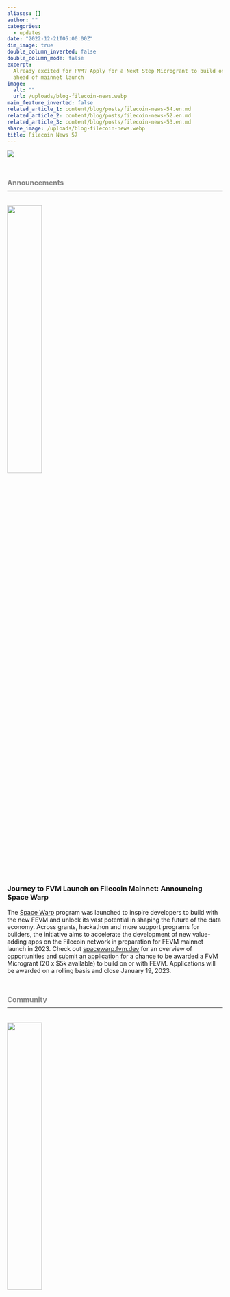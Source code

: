 ```yaml
---
aliases: []
author: ""
categories:
  - updates
date: "2022-12-21T05:00:00Z"
dim_image: true
double_column_inverted: false
double_column_mode: false
excerpt:
  Already excited for FVM? Apply for a Next Step Microgrant to build on FEVM
  ahead of mainnet launch
image:
  alt: ""
  url: /uploads/blog-filecoin-news.webp
main_feature_inverted: false
related_article_1: content/blog/posts/filecoin-news-54.en.md
related_article_2: content/blog/posts/filecoin-news-52.en.md
related_article_3: content/blog/posts/filecoin-news-53.en.md
share_image: /uploads/blog-filecoin-news.webp
title: Filecoin News 57
---
```


![](/uploads/filecoin-news-57.webp)<h3 style="margin:3em 0 2em 0;padding-bottom:.5em;color:#888888;border-bottom: 2px solid #808080;"><b>Announcements</b></h3>

<a href="https://spacewarp.fvm.dev/"><img src="/uploads/filecoin-blog-post_-spacewarp.webp" style="width:40%;margin-left:0%"></a>

### Journey to FVM Launch on Filecoin Mainnet: Announcing Space Warp

The [Space Warp](https://spacewarp.fvm.dev/) program was launched to inspire developers to build with the new FEVM and unlock its vast potential in shaping the future of the data economy. Across grants, hackathon and more support programs for builders, the initiative aims to accelerate the development of new value-adding apps on the Filecoin network in preparation for FEVM mainnet launch in 2023. Check out [spacewarp.fvm.dev](http://spacewarp.fvm.dev) for an overview of opportunities and [submit an application](https://github.com/filecoin-project/devgrants/blob/master/Program%20Resources/Microgrants%20README.md) for a chance to be awarded a FVM Microgrant (20 x $5k available) to build on or with FEVM. Applications will be awarded on a rolling basis and close January 19, 2023.

<h3 style="margin:3em 0 2em 0;padding-bottom:.5em;color:#888888;border-bottom: 2px solid #808080;"><b>Community</b></h3>

<a href="https://filecoin.io/blog/posts/hacking-the-filecoin-ethereum-virtual-machine-fevm/"><img src="/uploads/hacking_the_filecoin_ethereum_virtual_machine_-fevm-1.webp" style="width:40%;margin-left:0%"></a>

### Hacking the Filecoin Ethereum Virtual Machine (FEVM)

The [first-ever Hack FEVM](https://ethglobal.medium.com/hack-fevm-2022-4d31781408b5) welcomed over 400 hackers to build and showcase 117 projects with over $50,000 awarded through various prizes! Throughout the hackathon, 11 talks introduced the Filecoin Virtual Machine and a variety of resources for developers. These included tutorials with familiar EVM developer tools, introduction to FEVM-specific tools, and a brainstorm on FEVM use cases. Get up to speed on the [Filecoin blog](https://filecoin.io/blog/posts/hacking-the-filecoin-ethereum-virtual-machine-fevm/) or watch this [YouTube playlist](https://www.youtube.com/watch?v=bWbZffRhp6Q&list=PLXzKMXK2aHh5SiBAeA6FGnhc6Sw4gRDlI) for full-length recordings of the presentations.

<a href="https://filecoin.io/blog/posts/announcing-the-hack-fevm-finalists/"><img src="/uploads/image-3-1.webp" style="width:40%;margin-left:0%"></a>

### Get to Know the FEVM Hackathon Finalists

The FEVM hackathon introduced FEVM to the wider Ethereum ecosystem, with close mentorship and resources that supported hackers and their projects. Ethereum developers got to deploy EVM out-of-the-box to FVM, giving their smart contracts the ability to interact directly with placeholder storage deals on the test network during the hackathon to simulate the workflow, and eventually with deals on the Filecoin storage network. We’re excited to announce the ETHGlobal, Filecoin, and Pool Prize finalists! Find out more about them on the [Filecoin blog](https://filecoin.io/blog/posts/announcing-the-hack-fevm-finalists/).

<a href="https://medium.com/tldrfilecoin/business-models-on-the-fvm-23cd71fdd3f1"><img src="/uploads/0_s_z88asoxrvemsy6.webp" style="width:35%;margin-left:0%"></a>

### Business Models on the FVM

Filecoin is building an economy of open data services. A great sample use case of what FVM can do is a perpetual storage protocol using a combination of Web3 DeFi primitives and Filecoin’s storage services. The basic goal of perpetual storage is straightforward: enable users to specify terms for how their datasets should be stored without having to run additional infrastructure to manage repair or renewal of deals. Find out how this is possible in this [TL;DR blog post](https://medium.com/tldrfilecoin/business-models-on-the-fvm-23cd71fdd3f1) by Ecosystem Lead, Jonathan Victor.

<a href="https://www.youtube.com/watch?v=ir0jgwGpbhA&list=PL_0VrY55uV1_B19kuAg-ExQ-Wa2d1hCbf&index=7"><img src="/uploads/allhands-1.webp" style="width:35%;margin-left:0%"></a>

### Filecoin, IPFS, libp2p Ecosystem WG: November 2022 All Hands Recap

There are a lot of exciting happenings in the Protocol Labs ecosystem as the community rounds out 2022. Watch a [recap](https://www.youtube.com/watch?v=iQq0OyTtC7w&list=PL_0VrY55uV1_B19kuAg-ExQ-Wa2d1hCbf&t=2s) of everything that happened in the November All Hands meeting for the Filecoin, IPFS, libp2p Ecosystem Working Group. There’s deep dives on projects like [Polybase](https://www.youtube.com/watch?v=L0HCLFOMJaI&list=PL_0VrY55uV1_B19kuAg-ExQ-Wa2d1hCbf&index=2), [Fileverse](https://www.youtube.com/watch?v=-RTvaZVSzi0&list=PL_0VrY55uV1_B19kuAg-ExQ-Wa2d1hCbf&index=3), and the TL;DR team presented a [summary](https://www.youtube.com/watch?v=xQM-PKwIX4w&list=PL_0VrY55uV1_B19kuAg-ExQ-Wa2d1hCbf&index=4) on the state and direction of Filecoin. Watch a full recording of the meeting on [YouTube](https://www.youtube.com/watch?v=ir0jgwGpbhA&list=PL_0VrY55uV1_B19kuAg-ExQ-Wa2d1hCbf&index=7).

<a href="https://www.youtube.com/watch?v=L3Sn2cSAY6s&t=1s"><img src="/uploads/espa.webp" style="width:35%;margin-left:0%"></a>

### ESPA Bootcamp Bonus Content

ESPA is a program built entirely around the use of Filecoin’s Web3 infrastructure and focused on jumpstarting the efforts of Filecoin Storage Providers. If you’re interested in becoming an SP, you won't want to miss some of the ESPA Bootcamp modules that are available on YouTube. Check out this [Intro to CoinList Services](https://www.youtube.com/watch?v=L3Sn2cSAY6s&t=1s) bonus content with CoinList COO, Scott Keto, and follow [Filecoin SP](https://twitter.com/FilecoinSP) on Twitter to stay in the loop.

<a href="https://www.youtube.com/watch?v=ANmrA4KyNvc"><img src="/uploads/storageprovider.webp" style="width:35%;margin-left:0%"></a>

### Storage Provider Public Meeting Q4

The Storage Provider ecosystem made a great deal of progress during the last quarter of the year. SPs met to review their achievements in massive scale data onboarding, safeguarding humanity’s data, and enabling web-scale apps with compute-to-data. Watch a full video of the Storage Provider Public Meeting Q4 on [YouTube](https://www.youtube.com/watch?v=ANmrA4KyNvc) to catch up on projects like the [Decentralized Storage Alliance](https://filecoin.io/blog/posts/introducing-the-decentralized-storage-alliance/) and [DCENT](https://dcent.nl/), as well as Filecoin Lending Programs for SPs.

<a href="https://www.youtube.com/watch?v=tRj94fJednY&list=PLp3zrT1ewY0kWhcrnEWz1r3r2k97TjPz2&index=9"><img src="/uploads/filisbon.webp" style="width:35%;margin-left:0%"></a>

### Seal Storage and the ATLAS Experiment at CERN

Web3 cloud storage is making an impact in the real world. Projects like Seal Storage are Filecoin Storage Providers who are working with academia and businesses to get around the chokehold of #Web2 hosting services. Hear from Alex Altman, COO of Seal Storage, about their latest partnership with the ATLAS experiment at CERN and why organizations are adopting decentralized storage. A full video recording of his talk at FIL Lisbon is available on [YouTube](https://www.youtube.com/watch?v=tRj94fJednY&list=PLp3zrT1ewY0kWhcrnEWz1r3r2k97TjPz2&index=9).

<h3 style="margin:3em 0 2em 0;padding-bottom:.5em;color:#888888;border-bottom: 2px solid #808080;"><b>Tools</b></h3>

<a href="https://www.youtube.com/watch?v=n5w9u6oihqQ"><img src="/uploads/filisbon-2.webp" style="width:40%;margin-left:0%"></a>

### The Singularity Is Here: Data Onboarding for Web2

Singularity is a new tool to make onboarding data onto Filecoin easier, even for Web2 organizations. It is aimed at abstracting away some of the complexities in Web3, so anyone can start utilizing decentralized storage today. Watch João Fiadeiro from the Outercore Client Growth team’s [talk](https://www.youtube.com/watch?v=n5w9u6oihqQ) at FIL Lisbon to learn more about the benefits of the tool made to handle large data.

<h3 style="margin:3em 0 2em 0;padding-bottom:.5em;color:#888888;border-bottom: 2px solid #808080;"><b>Events</b></h3>

<a href="https://alliance.xyz/apply"><img src="/uploads/founder-deck-alliance.webp" style="width:40%;margin-left:0%"></a>

### The Next Alliance Cohort

[Alliance](https://alliance.xyz/apply), a leading Web3 founder community and accelerator, will be running its next cohort in Q1/Q2 2023. Protocol Labs has collaborated with Alliance to support top founders at all stages. Alliance's reputation is well established as the premier community and DAO for founders, with a 1.5% acceptance rate. Accepted teams include 0x, Dydx, Paraswap, Dodo, Apwine, Set, Ribbon, StepN, and many more. The application deadline is on January 16th, 2023, and the cohort starts in March 2023. [Apply now.](https://alliance.xyz/apply)

<h3 style="margin:3em 0 2em 0;padding-bottom:.5em;color:#888888;border-bottom: 2px solid #808080;">&nbsp</h3>

<h3 style="margin:3em 0 2em 0;padding-bottom:.5em;color:#000000;border-bottom: 2px solid #808080;"><b>Happy Holidays & New Year to the Filecoin Community!</b></h3>

2022 has been a year of remarkable learning and growth. The resilience of the Filecoin Community has always been one of its greatest strengths. Cheers to all of the builders, founders, devs, storage providers and more that are on this journey together! Happy holidays and cheers to 2023 ✨

<img src="/uploads/filecoin-holiday-twitter.webp" style="width:100%;margin-left:0%"></a>

<h3 style="margin:3em 0 2em 0;padding-bottom:.5em;color:#888888;border-bottom: 2px solid #808080;">&nbsp</h3>

### ✊ Get Involved

Head over to the [**Filecoin project on GitHub**](https://github.com/filecoin-project) and be sure to take a look at the [**community resources**](https://github.com/filecoin-project/community). Ask questions in the [**Filecoin Slack**](http://filecoin.io/slack), discuss issues or new ideas in [**the community forum**](https://discuss.filecoin.io/), follow us on WeChat @Filecoin-Official or send us your thoughts [**on Twitter by following @Filecoin**](https://twitter.com/Filecoin).

[**The Filecoin blog**](https://filecoin.io/blog/) and [**YouTube channel**](https://www.youtube.com/channel/UCPyYmtJYQwxM-EUyRUTp5DA) are also great sources of information if you’re just getting started.

To receive this newsletter directly to your inbox, [**subscribe**](https://mailchi.mp/filecoin.io/subscribe)!
